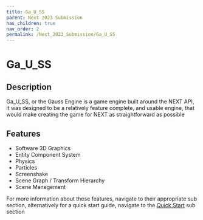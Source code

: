 ```yaml
---
title: Ga_U_SS
parent: Next 2023 Submission
has_children: true
nav_order: 2
permalink: /Next_2023_Submission/Ga_U_SS
---
```

# Ga_U_SS
## Description
Ga_U_SS, or the Gauss Engine is a game engine built around the NEXT API, it was designed to be a 
relatively feature complete, and usable engine, that would make creating the game for NEXT as straightforward as possible

## Features
- Software 3D Graphics
- Entity Component System
- Physics
- Particles
- Screenshake
- Scene Graph / Transform Hierarchy
- Scene Management

For more information about these features, navigate to their appropriate sub section, alternatively for a quick start guide,
navigate to the [Quick Start](http://example.com/) sub section
